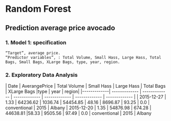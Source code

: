 # Random Forest

## Prediction average price avocado

### 1. Model 1: specification

	“Target”, average price.
	“Predictor variables”, : Total Volume, Small Hass, Large Hass, Total Bags, Small Bags, XLarge Bags, type, year, region.
  
### 2. Exploratory Data Analysis
| Date | AverangePrice | Total Volume | Small Hass | Large Hass | Total Bags | XLarge Bags |type | year | region|
|-------------| ------------- | ------------- | ------------- | ------------- | ------------- | ------------- |
| 2015-12-27 | 1.33  | 64236.62  | 1036.74  | 54454.85 | 48.16  | 8696.87  | 93.25 | 0.0 | conventional	| 2015	| Albany
| 2015-12-20 | 1.35  | 54876.98  | 674.28  | 44638.81	  |58.33  | 9505.56	  | 97.49 |	0.0	 | conventional	| 2015	| Albany


